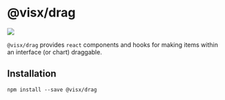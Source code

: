 # @visx/drag

<a title="@visx/drag npm downloads" href="https://www.npmjs.com/package/@visx/drag">
  <img src="https://img.shields.io/npm/dm/@visx/drag.svg?style=flat-square" />
</a>

`@visx/drag` provides `react` components and hooks for making items within an interface (or chart)
draggable.

## Installation

```
npm install --save @visx/drag
```
